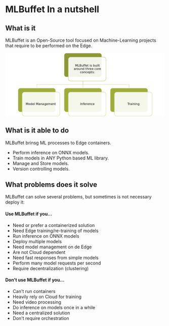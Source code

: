 # MLBuffet In a nutshell

## What is it
MLBuffet is an Open-Source tool focused on Machine-Learning projects that require to be performed on the Edge.

![](images/resume.png)

## What is it able to do

MLBuffet brinsg ML processes to Edge containers.

* Perform inference on ONNX models.
* Train models in ANY Python based ML library.
* Manage and Store models.
* Version controlling models.

## What problems does it solve

MLBuffet can solve several problems, but sometimes is not necessary deploy it:

#### Use MLBuffet if you...

+ Need or prefer a containerized solution  
+ Need Edge training/re-training of models 
+ Run inference on ONNX models             
+ Deploy multiple models                   
+ Need model management on de Edge         
+ Are not Cloud dependent                  
+ Need fast responses from simple models   
+ Perform many model requests per second   
+ Require decentralization (clustering)    

#### Don't use MLBuffet if you...

- Can't run containers
- Heavily rely on Cloud for training
- Need video processing
- Do inference on models once in a while
- Need a centralized solution
- Don't require orchestration

